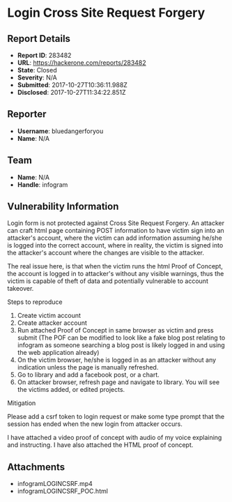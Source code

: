 # Login Cross Site Request Forgery 

## Report Details
- **Report ID**: 283482
- **URL**: https://hackerone.com/reports/283482
- **State**: Closed
- **Severity**: N/A
- **Submitted**: 2017-10-27T10:36:11.988Z
- **Disclosed**: 2017-10-27T11:34:22.851Z

## Reporter
- **Username**: bluedangerforyou
- **Name**: N/A

## Team
- **Name**: N/A
- **Handle**: infogram

## Vulnerability Information
Login form is not protected against Cross Site Request Forgery.
An attacker can craft html page containing POST information to have victim sign into an attacker's account, where the victim can add information assuming he/she is logged into the correct account, where in reality, the victim is signed into the attacker's account where the changes are visible to the attacker.

The real issue here, is that when the victim runs the html Proof of Concept, the account is logged in to attacker's without any visible warnings, thus the victim is capable of theft of data and potentially vulnerable to account takeover.

Steps to reproduce
1. Create victim account
2. Create attacker account
3. Run attached Proof of Concept in same browser as victim and press submit (The POF can be modified to look like a fake blog post relating to infogram as someone searching a blog post is likely logged in and using the web application already)
4. On the victim browser, he/she is logged in as an attacker without any indication unless the page is manually refreshed.
5. Go to library and add a facebook post, or a chart.
6. On attacker browser, refresh page and navigate to library. You will see the victims added, or edited projects.


Mitigation

Please add a csrf token to login request or make some type prompt that the session has ended when the new login from attacker occurs.

I have attached a video proof of concept with audio of my voice explaining and instructing.
I have also attached the HTML proof of concept.

## Attachments
- infogramLOGINCSRF.mp4
- infogramLOGINCSRF_POC.html
